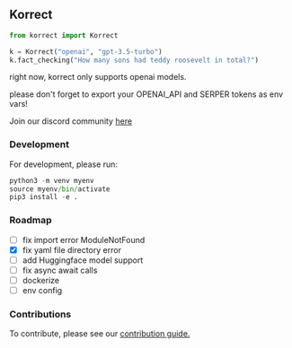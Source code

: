 ## Korrect

```python
from korrect import Korrect

k = Korrect("openai", "gpt-3.5-turbo")
k.fact_checking("How many sons had teddy roosevelt in total?")

```

right now, korrect only supports openai models.

please don't forget to export your OPENAI_API and SERPER tokens as env vars!

Join our discord community [here](https://discord.gg/stGaVVhq)

### Development 

For development, please run:

```python
python3 -m venv myenv
source myenv/bin/activate
pip3 install -e .
```

### Roadmap

- [ ] fix import error ModuleNotFound
- [x] fix yaml file directory error
- [ ] add Huggingface model support
- [ ] fix async await calls
- [ ] dockerize
- [ ] env config

### Contributions

To contribute, please see our [contribution guide.](./CONTRIBUTING.md)